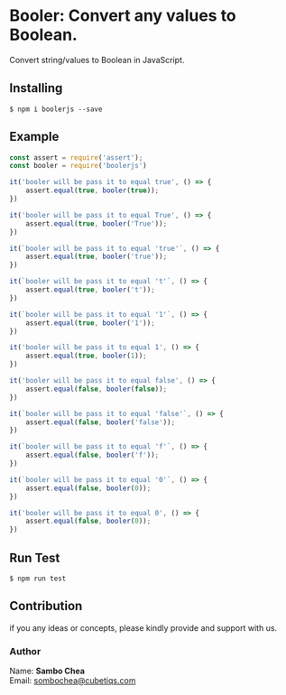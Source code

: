 # Booler: Convert any values to Boolean.

Convert string/values to Boolean in JavaScript.

## Installing

```shell
$ npm i boolerjs --save
```

## Example

```js
const assert = require('assert');
const booler = require('boolerjs')

it('booler will be pass it to equal true', () => {
    assert.equal(true, booler(true));
})

it('booler will be pass it to equal True', () => {
    assert.equal(true, booler('True'));
})

it(`booler will be pass it to equal 'true'`, () => {
    assert.equal(true, booler('true'));
})

it(`booler will be pass it to equal 't'`, () => {
    assert.equal(true, booler('t'));
})

it(`booler will be pass it to equal '1'`, () => {
    assert.equal(true, booler('1'));
})

it('booler will be pass it to equal 1', () => {
    assert.equal(true, booler(1));
})

it('booler will be pass it to equal false', () => {
    assert.equal(false, booler(false));
})

it(`booler will be pass it to equal 'false'`, () => {
    assert.equal(false, booler('false'));
})

it(`booler will be pass it to equal 'f'`, () => {
    assert.equal(false, booler('f'));
})

it(`booler will be pass it to equal '0'`, () => {
    assert.equal(false, booler(0));
})

it('booler will be pass it to equal 0', () => {
    assert.equal(false, booler(0));
})

```

## Run Test

```shell
$ npm run test
```

## Contribution

if you any ideas or concepts, please kindly provide and support with us.

### Author

Name: <b>Sambo Chea</b> <br/>
Email: sombochea@cubetiqs.com
